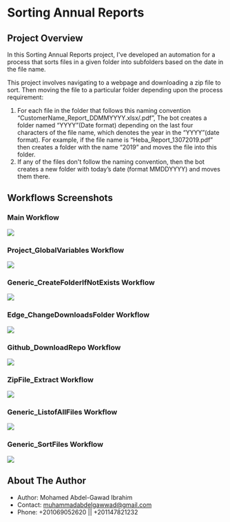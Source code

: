 # Sorting Annual Reports

## Project Overview
In this Sorting Annual Reports project, I've developed an automation for a process that sorts files in a given folder into subfolders based on the date in the file name.

This project involves navigating to a webpage and downloading a zip file to sort. Then moving the file to a particular folder depending upon the process requirement:

1. For each file in the folder that follows this naming convention “CustomerName_Report_DDMMYYYY.xlsx/.pdf”, The bot creates a folder named “YYYY”(Date format) depending on the last four characters of the file name, which denotes the year in the “YYYY”(date format). For example, if the file name is “Heba_Report_13072019.pdf” then creates a folder with the name “2019” and moves the file into this folder.
2. If any of the files don't follow the naming convention, then the bot creates a new folder with today’s date (format MMDDYYYY) and moves them there.

## Workflows Screenshots

### Main Workflow
<img src="git_screenshots/0_Main.jpg">

### Project_GlobalVariables Workflow
<img src="git_screenshots/2_Project_GlobalVariables.jpg">

### Generic_CreateFolderIfNotExists Workflow
<img src="git_screenshots/1_Generic_CreateFolderIfNotExists.jpg">

### Edge_ChangeDownloadsFolder Workflow
<img src="git_screenshots/3_Edge_ChangeDownloadsFolder.jpg">

### Github_DownloadRepo Workflow
<img src="git_screenshots/4_Github_DownloadRepo.jpg">

### ZipFile_Extract Workflow
<img src="git_screenshots/5_ZipFile_Extract.jpg">

### Generic_ListofAllFiles Workflow
<img src="git_screenshots/6_Generic_ListofAllFiles.jpg">

### Generic_SortFiles Workflow
<img src="git_screenshots/7_Generic_SortFiles.jpg">

## About The Author

* Author: Mohamed Abdel-Gawad Ibrahim
* Contact: muhammadabdelgawwad@gmail.com
* Phone: +201069052620 || +201147821232
